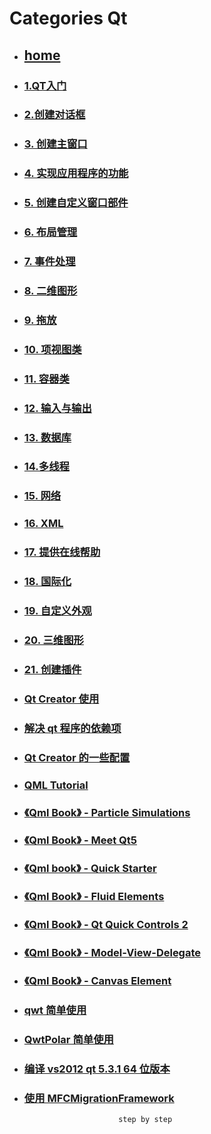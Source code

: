 # Categories Qt
* ## [home](../README.md)
* ### [1.QT入门](1_hello_qt.md)
* ### [2.创建对话框](2_creat_dialog.md)
* ### [3. 创建主窗口](3_createMainWindow.md)
* ### [4. 实现应用程序的功能](4_SpreadSheet.md)
* ### [5. 创建自定义窗口部件](5_createCustomWidget.md)
* ### [6. 布局管理](6_layoutManage.md)
* ### [7. 事件处理](7_event.md)
* ### [8. 二维图形](8_painter.md)
* ### [9. 拖放](9_drag.md)
* ### [10. 项视图类](10_itemViewClass.md)
* ### [11. 容器类](11_container.md)
* ### [12. 输入与输出](12_inOut.md)
* ### [13. 数据库](13_database.md)
* ### [14.多线程](14_multiThread.md)
* ### [15. 网络](15_network.md)
* ### [16. XML](16_xml.md)
* ### [17. 提供在线帮助](17_onlineHelp.md)
* ### [18. 国际化](18_unicode.md)
* ### [19. 自定义外观](19_cutomStyle.md)
* ### [20. 三维图形](20_3DGraphics.md)
* ### [21. 创建插件](21_createPlugin.md)
* ### [Qt Creator 使用](QtCreatorTips.md)
* ### [解决 qt 程序的依赖项](deployqt.md)
* ### [Qt Creator 的一些配置](projectConfig.md)
* ### [QML Tutorial](qml.md)
* ### [《Qml Book》 - Particle Simulations](qmlBook_10_particleSimulations.md)
* ### [《Qml Book》 - Meet Qt5](qmlBook_1_MeetQt5.md)
* ### [《Qml book》 - Quick Starter](qmlBook_4_quickStarter.md)
* ### [《Qml Book》 - Fluid Elements](qmlBook_5_FluidElements.md)
* ### [《Qml Book》 - Qt Quick Controls 2](qmlBook_6_quickCtl2.md)
* ### [《Qml Book》 - Model-View-Delegate](qmlBook_7_modelViewDelegate.md)
* ### [《Qml Book》 - Canvas Element](qmlBook_9_canvasElement.md)
* ### [qwt 简单使用](qwt.md)
* ### [QwtPolar 简单使用](qwtPolar.md)
* ### [编译 vs2012 qt 5.3.1 64 位版本](useCompiledQt.md)
* ### [使用 MFCMigrationFramework](useMFCMigrationFramework.md)
                           step by step